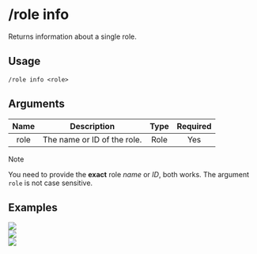 # /role info

Returns information about a single role.

## Usage

```
/role info <role>
```

## Arguments

| Name | Description                 | Type | Required |
| :--: | :-------------------------: | :--: | :------: |
| role | The name or ID of the role. | Role | Yes      |

> [!NOTE]
> You need to provide the **exact** role _name_ or _ID_, both works. The argument `role` is not case sensitive.

## Examples

<img src="https://user-images.githubusercontent.com/111157596/230731957-823c0bfc-6f83-43b8-b8cd-5eab64a5f289.png" class="rounded-corners">\
<img src="https://user-images.githubusercontent.com/111157596/230731960-29904b68-0a78-4cf4-9445-452a6f60335b.png" class="rounded-corners">\
<img src="https://user-images.githubusercontent.com/111157596/230731964-c3625587-6e41-4d9b-92e5-0e14ec717caf.png" class="rounded-corners">

